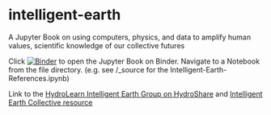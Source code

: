 # intelligent-earth
A Jupyter Book on using computers, physics, and data to amplify human values, scientific knowledge of our collective futures

Click [![Binder](https://mybinder.org/badge_logo.svg)](https://mybinder.org/v2/gh/ChristinaB/intelligent-earth/master) to open the Jupyter Book on Binder. Navigate to a Notebook from the file directory.  (e.g. see /_source for the Intelligent-Earth-References.ipynb) 

Link to the [HydroLearn Intelligent Earth Group on HydroShare](https://www.hydroshare.org/group/161) and [Intelligent Earth Collective resource](https://www.hydroshare.org/resource/86bf0fc015af49c49805b56f5a13bf21/)
